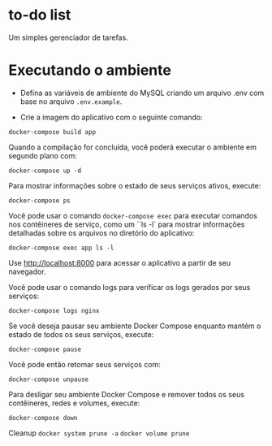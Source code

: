 # to-do list
Um simples gerenciador de tarefas.

# Executando o ambiente
- Defina as variáveis de ambiente do MySQL criando um arquivo .env com base no arquivo ``.env.example``.

- Crie a imagem do aplicativo com o seguinte comando:

``docker-compose build app``

Quando a compilação for concluída, você poderá executar o ambiente em segundo plano com:

``docker-compose up -d``

Para mostrar informações sobre o estado de seus serviços ativos, execute:

``docker-compose ps``


Você pode usar o comando ``docker-compose exec`` para executar comandos nos contêineres de serviço, como um ``ls -l` para mostrar informações detalhadas sobre os arquivos no diretório do aplicativo:

``docker-compose exec app ls -l``

Use [http://localhost:8000](http://localhost:8000) para acessar o aplicativo a partir de seu navegador.

Você pode usar o comando logs para verificar os logs gerados por seus serviços:

``docker-compose logs nginx``

Se você deseja pausar seu ambiente Docker Compose enquanto mantém o estado de todos os seus serviços, execute:

``docker-compose pause``

Você pode então retomar seus serviços com:

``docker-compose unpause``

Para desligar seu ambiente Docker Compose e remover todos os seus contêineres, redes e volumes, execute:

``docker-compose down``

Cleanup
``docker system prune -a``
``docker volume prune``
